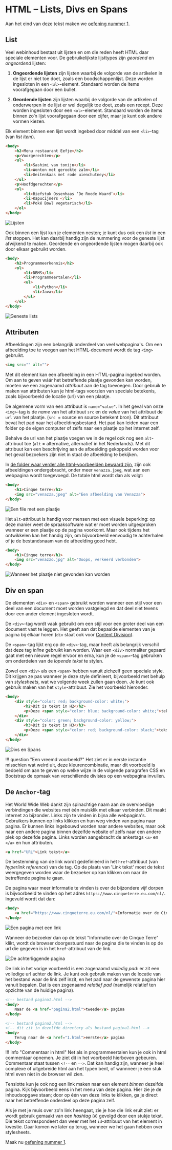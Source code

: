 # HTML – Lists, Divs en Spans

Aan het eind van deze tekst maken we [oefening nummer 1](../oefeningen/wk1oefening1.md).

## List

Veel webinhoud bestaat uit lijsten en om die reden heeft HTML daar speciale elementen voor. De gebruikelijkste lijsttypes zijn *geordend* en *ongeordend* lijsten:

1. **Ongeordende lijsten** zijn lijsten waarbij de volgorde van de artikelen in de lijst er niet toe doet, zoals een boodschappenlijst. Deze worden ingesloten in een `<ul>`-element. Standaard worden de items voorafgegaan door een bullet.

2. **Geordende lijsten** zijn lijsten waarbij de volgorde van de artikelen of onderwerpen in de lijst er wel degelijk toe doet, zoals een recept. Deze worden ingesloten door een `<ol>`-element. Standaard worden de items binnen zo’n lijst voorafgegaan door een cijfer, maar je kunt ook andere vormen kiezen.

Elk element binnen een lijst wordt ingebed door middel van een `<li>`-tag (van *list item*).

```html
<body>
    <h2>Menu restaurant Eefje</h2>
    <p>Voorgerechten</p>
    <ul>
        <li>Sashimi van tonijn</li>
        <li>Wonton met gerookte zalm</li>
        <li>Geitenkaas met rode uienchutney</li>
    </ul>
    <p>Hoofdgerechten</p>
    <ol>
        <li>Biefstuk Ossenhaas ‘De Roode Waard’</li>
        <li>Kapucijners </li>
        <li>Poké Bowl vegetarisch</li>
    </ol>
</body>
```

![Lijsten](imgs/lists.png)

Ook binnen een lijst kun je elementen nesten; je kunt dus ook een *list* in een *list* stoppen. Het kan daarbij handig zijn de nummering voor de geneste lijst afwijkend te maken. Geordende en ongeordende lijsten mogen daarbij ook door elkaar gebruikt worden.

```html
<body>
    <h2>Programmeerkennis</h2>
    <ol>
        <li>DBMS</li>
        <li>Programmeertalen</li>
        <ul>
            <li>Python</li>
            <li>Java</li>
        </ul>
    </ol>
</body>
```

![Geneste lists](imgs/geneste_lists.png)

## Attributen

Afbeeldingen zijn een belangrijk onderdeel van veel webpagina's. Om een afbeelding toe te voegen aan het HTML-document wordt de tag `<img>` gebruikt.

```html
<img src="" alt="">
```

Met dit element kan een afbeelding in een HTML-pagina ingebed worden. Om aan te geven wáár het betreffende plaatje gevonden kan worden, moeten we een zogenaamd *attribuut* aan de tag toevoegen. Door gebruik te maken van attributen kun je html-tags voorzien van speciale betekenis, zoals bijvoorbeeld de locatie (url) van een plaatje.

De algemene vorm van een attribuut is `name="value"`. In het geval van onze `<img>`-tag is de *name* van het attribuut `src` en de *value* van het attribuut de `url` van het plaatje. (`src `= source en source betekent bron). Dit attribuut bevat het pad naar het afbeeldingsbestand. Het pad kan leiden naar een folder op de eigen computer of zelfs naar een plaatje op het internet zelf.

Behalve de url van het plaatje voegen we in de regel ook nog een `alt`-attribuut toe (`alt` = alternative, alternatief in het Nederlands). Met dit attribuut kan een beschrijving aan de afbeelding gekoppeld worden voor het geval bezoekers zijn niet in staat de afbeelding te bekijken.

In [de folder waar verder alle html-voorbeelden bewaard zijn](../../bestanden/html.zip), zijn ook afbeeldingen ondergebracht, onder meer `venazza.jpeg`, wat aan een webpagina wordt toegevoegd. De totale html wordt dan als volgt:

```html
<body>
    <h1>Cinque terre</h1>
    <img src="venazza.jpeg" alt="Een afbeelding van Venazza">
</body>
```
![Een file met een plaatje](imgs/venazza.png)

Het `alt`-attribuut is handig voor mensen met een visuele beperking: op deze manier weet de spraaksoftware wat er moet worden uitgesproken wanneer er een plaatje op de pagina voorkomt. Maar ook tijdens het ontwikkelen kan het handig zijn, om bijvoorbeeld eenvoudig te achterhalen of je de bestandsnaam van de afbeelding goed hebt.

```html
<body>
    <h1>Cinque terre</h1>
    <img src="venazzo.jpg" alt="Ooops, verkeerd verbonden">
</body>
```

![Wanneer het plaatje niet gevonden kan worden](imgs/verkeerd_verbonden.png)

## Div en span

De elementen `<div>` en `<span>` gebruikt worden wanneer een stijl voor een deel van een document moet worden vastgelegd en dat deel niet tevens door een ander element ingesloten wordt.

De `<div>`-tag wordt vaak gebruikt om een stijl voor een groter deel van een document vast te leggen. Het geeft aan dat bepaalde elementen van je pagina bij elkaar horen (`div` staat ook voor [Content Division](https://developer.mozilla.org/en-US/docs/Web/HTML/Element/div)).

De `<span>`-tag lijkt erg op de `<div>`-tag, maar heeft als belangrijk verschil dat deze tag *inline* gebruikt kan worden. Waar een `<div>` normaliter gepaard gaat met een nieuwe regel ervoor en erna, kun je de `<span>`-tag gebruiken om onderdelen van de *lopende tekst* te stylen.

Zowel een `<div>` als een `<span>` hebben vanuit zichzelf geen speciale style. Dit krijgen ze pas wanneer je deze style definieert, bijvoorbeeld met behulp van *stylesheets*, wat we volgende week zullen gaan doen. Je kunt ook gebruik maken van het `style`-attribuut. Zie het voorbeeld hieronder.

```html
<body>
    <div style="color: red; background-color: white;">
        <h2>Dit is tekst in H2</h2>
        <p>Deze <span style="color: blue; background-color: white;">tekst</span> is ingesloten 	door het P element.</P>
    </div>
    <div style="color: green; background-color: yellow;">
        <h3>Dit is tekst in H3</h3>
        <p>Deze <span style="color: red; background-color: black;">tekst</span> is ingesloten 	door het P element.</P>
    </div>
</body>
```

![Divs en Spans](imgs/div_span.png)

!!! question "Een vreemd voorbeeld?"
    Het ziet er in eerste instantie misschien wat weird uit, deze kleurencombinatie, maar dit voorbeeld is bedoeld om aan te geven op welke wijze in de volgende paragrafen CSS en Bootstrap de opmaak van verschillende divisies op een webpagina invullen.

## De `Anchor`-tag

Het World Wide Web dankt zijn spinachtige naam aan de overvloedige verbindingen die websites met één muisklik met elkaar verbinden. Dit maakt internet zo bijzonder. Links zijn te vinden in bijna alle webpagina's. Gebruikers kunnen op links klikken en hun weg vinden van pagina naar pagina. Er kunnen links ingebouwd worden naar andere websites, maar ook naar een andere pagina binnen dezelfde website of zelfs naar een andere plek op dezelfde pagina. Links worden aangebracht de ankertags `<a>` en `</a>` en hun attributen.

```html
<a href="URL">Link tekst</a>
```

De bestemming van de link wordt gedefinieerd in het `href`-attribuut (van *hyperlink reference*) van de tag. Op de plaats van 'Link tekst' moet de tekst weergegeven worden waar de bezoeker op kan klikken om naar de betreffende pagina te gaan.

De pagina waar meer informatie te vinden is over de bijzondere vijf dorpen is bijvoorbeeld te vinden op het adres `https://www.cinqueterre.eu.com/nl/`. Ingevuld wordt dat dan:

```html
<body>
    <a href="https://www.cinqueterre.eu.com/nl/">Informatie over de Cinque Terre</a>
</body>
```

![Een pagina met een link](imgs/link.png)

Wanneer de bezoeker dan op de tekst "Informatie over de Cinque Terre" klikt, wordt de browser doorgestuurd naar de pagina die te vinden is op de url die gegeven is in het `href`-attribuut van de link.

![De achterliggende pagina](imgs/cinque_terre.png)

De link in het vorige voorbeeld is een zogenaamd *volledig pad*: er zit een volledige url achter de link. Je kunt ook gebruik maken van de locatie van het bestand waar de link zelf inzit, en het pad naar de gewenste pagina hier vanuit bepalen. Dat is een zogenaamd *relatief pad* (namelijk relatief ten opzichte van de huidige pagina).

```html
<!-- bestand pagina1.html -->
<body>
    Naar de <a href="pagina2.html">tweede</a> pagina
</body>
```

```html
<!-- bestand pagina2.html -->
<!-- dit zit in dezelfde directory als bestand pagina1.html -->
<body>
    Terug naar de <a href="1.html">eerste</a> pagina
</body>
```

!!! info "Commentaar in html"
    Net als in programmeertalen kun je ook in html commentaar opnemen. Je ziet dit in het voorbeeld hierboven gebeuren. Commentaar staat tussen `<!--` en `-->`. Dat kan handig zijn, wanneer je heel complexe of uitgebreide html aan het typen bent, of wannneer je een stuk html even niet in de browser wil zien.

Tenslotte kun je ook nog een link maken naar een element *binnen* dezelfde pagina. Kijk bijvoorbeeld eens in het menu van deze pagina. Hier zie je de inhoudsopgave staan; door op één van deze links te klikken, ga je direct naar het betreffende onderdeel op deze pagina zelf.

Als je met je muis over zo'n link heengaat, zie je hoe die link eruit ziet: er wordt gebruik gemaakt van een *hashtag* (`#`) gevolgd door een stukje tekst. Die tekst correspondeert dan weer met het `id`-attribuut van het element in kwestie. Daar komen we later op terug, wanneer we het gaan hebben over stylesheets.

Maak nu [oefening nummer 1](../oefeningen/wk1oefening1.md).